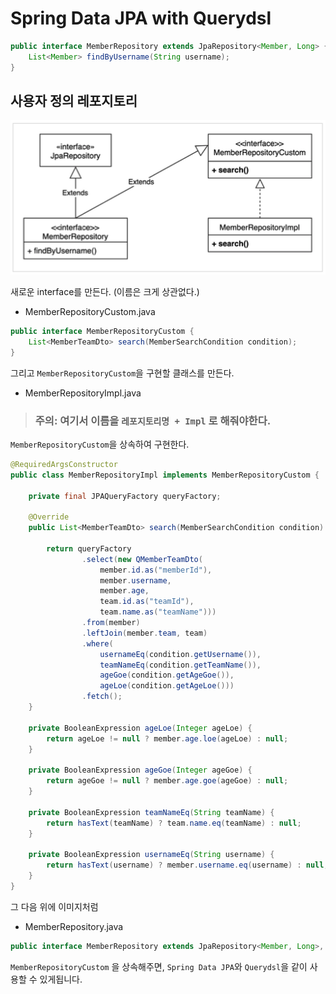 # Spring Data JPA with Querydsl


```java
public interface MemberRepository extends JpaRepository<Member, Long> {
    List<Member> findByUsername(String username);
}
```

## 사용자 정의 레포지토리

![img](./images/custom_repository.png)

새로운 interface를 만든다. (이름은 크게 상관없다.)
- MemberRepositoryCustom.java
```java
public interface MemberRepositoryCustom {
    List<MemberTeamDto> search(MemberSearchCondition condition);
}
```
그리고 `MemberRepositoryCustom`을 구현할 클래스를 만든다.

- MemberRepositoryImpl.java
> ### 주의: 여기서 이름을 `레포지토리명 + Impl` 로 해줘야한다.
`MemberRepositoryCustom`을 상속하여 구현한다.
```java
@RequiredArgsConstructor
public class MemberRepositoryImpl implements MemberRepositoryCustom {

    private final JPAQueryFactory queryFactory;

    @Override
    public List<MemberTeamDto> search(MemberSearchCondition condition) {

        return queryFactory
                .select(new QMemberTeamDto(
                    member.id.as("memberId"),
                    member.username,
                    member.age,
                    team.id.as("teamId"),
                    team.name.as("teamName")))
                .from(member)
                .leftJoin(member.team, team)
                .where(
                    usernameEq(condition.getUsername()),
                    teamNameEq(condition.getTeamName()),
                    ageGoe(condition.getAgeGoe()),
                    ageLoe(condition.getAgeLoe()))
                .fetch();
    }

    private BooleanExpression ageLoe(Integer ageLoe) {
        return ageLoe != null ? member.age.loe(ageLoe) : null;
    }

    private BooleanExpression ageGoe(Integer ageGoe) {
        return ageGoe != null ? member.age.goe(ageGoe) : null;
    }

    private BooleanExpression teamNameEq(String teamName) {
        return hasText(teamName) ? team.name.eq(teamName) : null;
    }

    private BooleanExpression usernameEq(String username) {
        return hasText(username) ? member.username.eq(username) : null;
    }
}
```

그 다음 위에 이미지처럼 
- MemberRepository.java
```java
public interface MemberRepository extends JpaRepository<Member, Long>, MemberRepositoryCustom {
```
`MemberRepositoryCustom` 을 상속해주면,
`Spring Data JPA`와 `Querydsl`을 같이 사용할 수 있게됩니다.